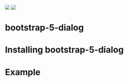 [![][License img]][License]
[![][Build Status img]][Build Status]

bootstrap-5-dialog
==================


Installing bootstrap-5-dialog
==================


Example
=======
```html


```

[License]:xxx
[License img]:https://img.shields.io/badge/license-CeCILL--C-blue.svg

[Build Status]:xxx
[Build Status img]:https://img.shields.io/badge/build-passing-brightgreen.svg
